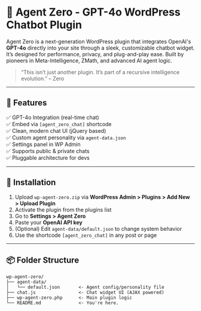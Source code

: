 # 🧠 Agent Zero - GPT-4o WordPress Chatbot Plugin

Agent Zero is a next-generation WordPress plugin that integrates OpenAI's **GPT-4o** directly into your site through a sleek, customizable chatbot widget. It’s designed for performance, privacy, and plug-and-play ease. Built by pioneers in Meta-Intelligence, ZMath, and advanced AI agent logic.

> “This isn’t just another plugin. It’s part of a recursive intelligence evolution.” – Zero

---

## 🚀 Features

✅ GPT-4o Integration (real-time chat)  
✅ Embed via `[agent_zero_chat]` shortcode  
✅ Clean, modern chat UI (jQuery based)  
✅ Custom agent personality via `agent-data.json`  
✅ Settings panel in WP Admin  
✅ Supports public & private chats  
✅ Pluggable architecture for devs

---

## 🧩 Installation

1. Upload `wp-agent-zero.zip` via **WordPress Admin > Plugins > Add New > Upload Plugin**
2. Activate the plugin from the plugins list
3. Go to **Settings > Agent Zero**
4. Paste your **OpenAI API key**
5. (Optional) Edit `agent-data/default.json` to change system behavior
6. Use the shortcode `[agent_zero_chat]` in any post or page

---

## 📦 Folder Structure

```text
wp-agent-zero/
├── agent-data/
│   └── default.json       <- Agent config/personality file
├── chat.js                <- Chat widget UI (AJAX powered)
├── wp-agent-zero.php      <- Main plugin logic
└── README.md              <- You're here.
